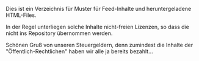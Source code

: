 Dies ist ein Verzeichnis für Muster für Feed-Inhalte und heruntergeladene HTML-Files.

In der Regel unterliegen solche Inhalte nicht-freien Lizenzen, so dass die nicht ins Repository übernommen werden.

Schönen Gruß von unseren Steuergeldern, denn zumindest die Inhalte der "Öffentlich-Rechtlichen" haben wir alle ja
bereits bezahlt...